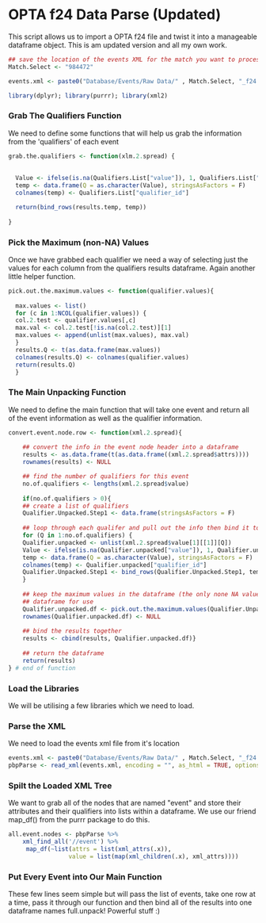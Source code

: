 
OPTA f24 Data Parse (Updated)
=============================

This script allows us to import a OPTA f24 file and twist it into a manageable dataframe object. This is am updated version and all my own work.

``` r
## save the location of the events XML for the match you want to process 
Match.Select <- "984472"

events.xml <- paste0("Database/Events/Raw Data/" , Match.Select, "_f24.xml")
```

``` r
library(dplyr); library(purrr); library(xml2)
```

### Grab The Qualifiers Function

We need to define some functions that will help us grab the information from the 'qualifiers' of each event

``` r
grab.the.qualifiers <- function(xlm.2.spread) {
  
  
  Value <- ifelse(is.na(Qualifiers.List["value"]), 1, Qualifiers.List["value"])
  temp <- data.frame(Q = as.character(Value), stringsAsFactors = F)
  colnames(temp) <- Qualifiers.List["qualifier_id"]

  return(bind_rows(results.temp, temp))
 
}
```

### Pick the Maximum (non-NA) Values

Once we have grabbed each qualifier we need a way of selecting just the values for each column from the qualifiers results dataframe. Again another little helper function.

``` r
pick.out.the.maximum.values <- function(qualifier.values){
  
  max.values <- list()
  for (c in 1:NCOL(qualifier.values)) {
  col.2.test <- qualifier.values[,c]
  max.val <- col.2.test[!is.na(col.2.test)][1]
  max.values <- append(unlist(max.values), max.val)
  }
  results.Q <- t(as.data.frame(max.values))
  colnames(results.Q) <- colnames(qualifier.values)
  return(results.Q)
  }
```

### The Main Unpacking Function

We need to define the main function that will take one event and return all of the event information as well as the qualifier information.

``` r
convert.event.node.row <- function(xml.2.spread){
  
    ## convert the info in the event node header into a dataframe 
    results <- as.data.frame(t(as.data.frame((xml.2.spread$attrs))))
    rownames(results) <- NULL

    ## find the number of qualifiers for this event 
    no.of.qualifiers <- lengths(xml.2.spread$value)
    
    if(no.of.qualifiers > 0){
    ## create a list of qualifiers 
    Qualifier.Unpacked.Step1 <- data.frame(stringsAsFactors = F)
  
    ## loop through each qualifer and pull out the info then bind it to the results .. above 
    for (Q in 1:no.of.qualifiers) {
    Qualifier.unpacked <- unlist(xml.2.spread$value[1][[1]][Q])
    Value <- ifelse(is.na(Qualifier.unpacked["value"]), 1, Qualifier.unpacked["value"])
    temp <- data.frame(Q = as.character(Value), stringsAsFactors = F)
    colnames(temp) <- Qualifier.unpacked["qualifier_id"]
    Qualifier.Unpacked.Step1 <- bind_rows(Qualifier.Unpacked.Step1, temp)
    }
    
    ## keep the maximum values in the dataframe (the only none NA values) return as a 
    ## dataframe for use 
    Qualifier.unpacked.df <- pick.out.the.maximum.values(Qualifier.Unpacked.Step1)
    rownames(Qualifier.unpacked.df) <- NULL 
    
    ## bind the results together 
    results <- cbind(results, Qualifier.unpacked.df)}
    
    ## return the dataframe 
    return(results)
} # end of function 
```

### Load the Libraries

We will be utilising a few libraries which we need to load.

### Parse the XML

We need to load the events xml file from it's location

``` r
events.xml <- paste0("Database/Events/Raw Data/" , Match.Select, "_f24.xml")
pbpParse <- read_xml(events.xml, encoding = "", as_html = TRUE, options = "NOERROR")
```

### Spilt the Loaded XML Tree

We want to grab all of the nodes that are named "event" and store their attributes and their qualifiers into lists within a dataframe. We use our friend map\_df() from the purrr package to do this.

``` r
all.event.nodes <- pbpParse %>% 
    xml_find_all('//event') %>% 
     map_df(~list(attrs = list(xml_attrs(.x)), 
                 value = list(map(xml_children(.x), xml_attrs))))
```

### Put Every Event into Our Main Function

These few lines seem simple but will pass the list of events, take one row at a time, pass it through our function and then bind all of the results into one dataframe names full.unpack! Powerful stuff :)

